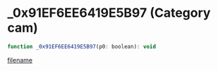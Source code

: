 # _0x91EF6EE6419E5B97 (Category cam)

```js
function _0x91EF6EE6419E5B97(p0: boolean): void
```

[filename](_0x91EF6EE6419E5B97_m.md ':include')